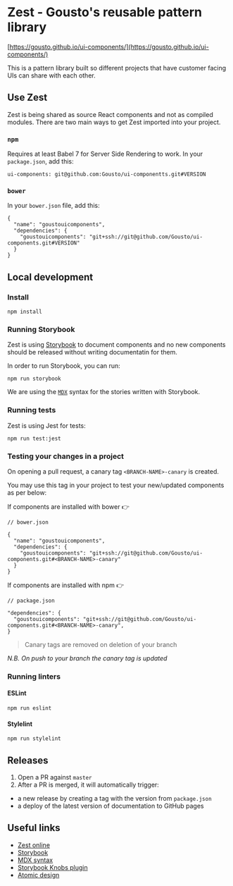 # Zest - Gousto's reusable pattern library
[https://gousto.github.io/ui-components/](https://gousto.github.io/ui-components/)

This is a pattern library built so different projects that have customer facing UIs can share with each other.

## Use Zest
Zest is being shared as source React components and not as compiled modules. There are two main ways to get Zest imported into your project.

### `npm`
Requires at least Babel 7 for Server Side Rendering to work. In your `package.json`, add this:
```
ui-components: git@github.com:Gousto/ui-componentts.git#VERSION
```

### `bower`
In your `bower.json` file, add this:
```
{
  "name": "goustouicomponents",
  "dependencies": {
    "goustouicomponents": "git+ssh://git@github.com/Gousto/ui-components.git#VERSION"
  }
}
```

## Local development

### Install

```
npm install
```

### Running Storybook
Zest is using [Storybook](https://storybook.js.org/) to document components and no new components should be released without writing documentatin for them.

In order to run Storybook, you can run:
```
npm run storybook
```

We are using the [`MDX`](https://storybook.js.org/docs/formats/mdx-syntax/) syntax for the stories written with Storybook.

### Running tests
Zest is using Jest for tests:

```
npm run test:jest
```

### Testing your changes in a project

On opening a pull request, a canary tag `<BRANCH-NAME>-canary` is created.

You may use this tag in your project to test your new/updated components as per below:

If components are installed with bower 👉
```
// bower.json

{
  "name": "goustouicomponents",
  "dependencies": {
    "goustouicomponents": "git+ssh://git@github.com/Gousto/ui-components.git#<BRANCH-NAME>-canary"
  }
}
```

If components are installed with npm 👉
```
// package.json

"dependencies": {
  "goustouicomponents": "git+ssh://git@github.com/Gousto/ui-components.git#<BRANCH-NAME>-canary",
}
```

> Canary tags are removed on deletion of your branch

_N.B. On push to your branch the canary tag is updated_

### Running linters

#### ESLint
```
npm run eslint
```

#### Stylelint
```
npm run stylelint
```


## Releases

1. Open a PR against `master`
1. After a PR is merged, it will automatically trigger:
  - a new release by creating a tag with the version from `package.json`
  - a deploy of the latest version of documentation to GitHub pages

## Useful links
- [Zest online](https://gousto.github.io/ui-components/)
- [Storybook](https://storybook.js.org)
- [MDX syntax](https://storybook.js.org/docs/formats/mdx-syntax/)
- [Storybook Knobs plugin](https://github.com/storybookjs/storybook/tree/master/addons/knobs)
- [Atomic design](https://bradfrost.com/blog/post/atomic-web-design/)

